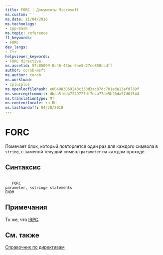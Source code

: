 ```yaml
---
title: FORC | Документы Microsoft
ms.custom: ''
ms.date: 11/04/2016
ms.technology:
- cpp-masm
ms.topic: reference
f1_keywords:
- FORC
dev_langs:
- C++
helpviewer_keywords:
- FORC directive
ms.assetid: 57c05099-0c46-44bc-9ae5-27ce850ccdff
author: corob-msft
ms.author: corob
ms.workload:
- cplusplus
ms.openlocfilehash: e804083069243c333d3ac87dc701ada13afd739f
ms.sourcegitcommit: dbca5fdd47249727df7dca77de5b20da57d0f544
ms.translationtype: MT
ms.contentlocale: ru-RU
ms.lasthandoff: 04/28/2018
---
```

# <a name="forc"></a>FORC
Помечает блок, который повторяется один раз для каждого символа в `string`, с заменой текущий символ `parameter` на каждом проходе.  
  
## <a name="syntax"></a>Синтаксис  
  
```  
  
   FORC  
parameter, <string> statements  
ENDM  
```  
  
## <a name="remarks"></a>Примечания  
 То же, что [IRPC](../../assembler/masm/irpc.md).  
  
## <a name="see-also"></a>См. также  
 [Справочник по директивам](../../assembler/masm/directives-reference.md)